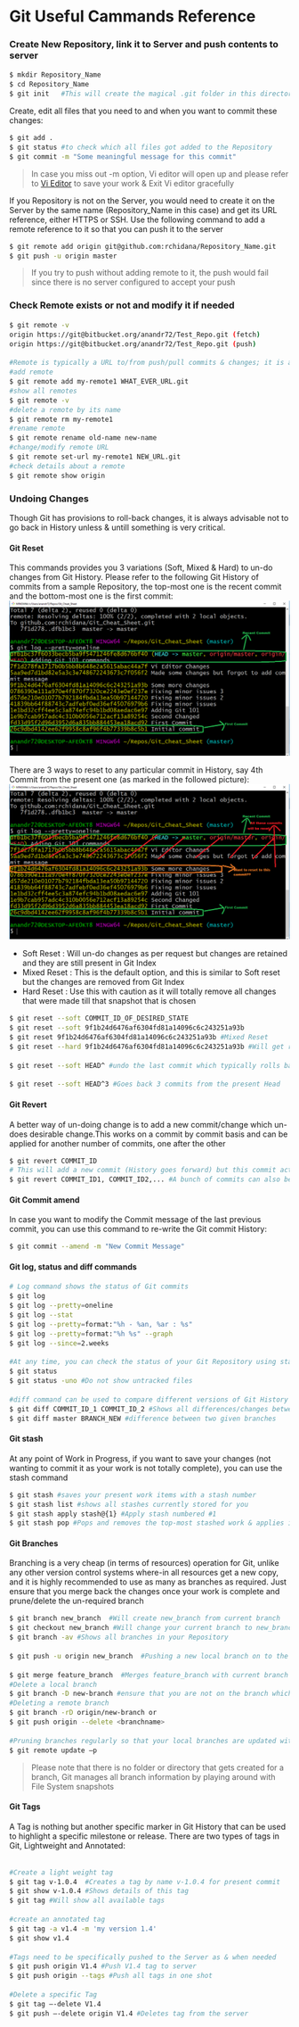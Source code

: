 # Git Useful Cammands Reference

### Create New Repository, link it to Server and push contents to server

```sh
$ mkdir Repository_Name
$ cd Repository_Name
$ git init   #This will create the magical .git folder in this directory
```
Create, edit all files that you need to and when you want to commit these changes:
```sh
$ git add .
$ git status #to check which all files got added to the Repository
$ git commit -m "Some meaningful message for this commit"
```
>In case you miss out -m option, Vi editor will open up and please refer to [Vi Editor](Vi.md) to save your work & Exit Vi editor gracefully

If you Repository is not on the Server, you would need to create it on the Server by the same name (Repository_Name in this case) and get its URL reference, either HTTPS or SSH. Use the following command to add a remote reference to it so that you can push it to the server
```sh
$ git remote add origin git@github.com:rchidana/Repository_Name.git
$ git push -u origin master
```
>If you try to push without adding remote to it, the push would fail since there is no server configured to accept your push

### Check Remote exists or not and modify it if needed
```sh
$ git remote -v
origin https://git@bitbucket.org/anandr72/Test_Repo.git (fetch)
origin https://git@bitbucket.org/anandr72/Test_Repo.git (push)

#Remote is typically a URL to/from push/pull commits & changes; it is a short unique name for the identifier
#add remote
$ git remote add my-remote1 WHAT_EVER_URL.git
#show all remotes
$ git remote -v
#delete a remote by its name
$ git remote rm my-remote1
#rename remote
$ git remote rename old-name new-name
#change/modify remote URL
$ git remote set-url my-remote1 NEW_URL.git
#check details about a remote
$ git remote show origin
```
### Undoing Changes
Though Git has provisions to roll-back changes, it is always advisable not to go back in History unless & untill something is very critical.

#### Git Reset
This commands provides you 3 variations (Soft, Mixed & Hard) to un-do changes from Git History. Please refer to the following Git History of commits from a sample Repository, the top-most one is the recent commit and the bottom-most one is the first commit:
![](images/Reset.png?raw=true)

There are 3 ways to reset to any particular commit in History, say 4th Commit from the present one (as marked in the followed picture):
![](images/Reset1.png?raw=true)
* Soft Reset : Will un-do changes as per request but changes are retained and they are still present in Git Index
* Mixed Reset : This is the default option, and this is similar to Soft reset but the changes are removed from Git Index
* Hard Reset : Use this with caution as it will totally remove all changes that were made till that snapshot that is chosen

```sh
$ git reset --soft COMMIT_ID_OF_DESIRED_STATE
$ git reset --soft 9f1b24d6476af6304fd81a14096c6c243251a93b
$ git reset 9f1b24d6476af6304fd81a14096c6c243251a93b #Mixed Reset
$ git reset --hard 9f1b24d6476af6304fd81a14096c6c243251a93b #Will get rid of all changes this commit

$ git reset --soft HEAD^ #undo the last commit which typically rolls back one commit from the HEAD

$ git reset --soft HEAD^3 #Goes back 3 commits from the present Head
```

#### Git Revert

A better way of un-doing change is to add a new commit/change which un-does desirable change.This works on a commit by commit basis and can be applied for another number of commits, one after the other
```sh
$ git revert COMMIT_ID
# This will add a new commit (History goes forward) but this commit actually removes the changes done in COMMIT_ID
$ git revert COMMIT_ID1, COMMIT_ID2,... #A bunch of commits can also be taken care of one after the other but use this with caution
```

#### Git Commit amend

In case you want to modify the Commit message of the last previous commit, you can use this command to re-write the Git commit History:
```sh
$ git commit --amend -m "New Commit Message"
```
#### Git log, status and diff commands
```sh
# Log command shows the status of Git commits
$ git log
$ git log --pretty=oneline
$ git log --stat
$ git log --pretty=format:"%h - %an, %ar : %s"
$ git log --pretty=format:"%h %s" --graph
$ git log --since=2.weeks

#At any time, you can check the status of your Git Repository using status command
$ git status
$ git status -uno #Do not show untracked files

#diff command can be used to compare different versions of Git History
$ git diff COMMIT_ID_1 COMMIT_ID_2 #Shows all differences/changes between 2 commits
$ git diff master BRANCH_NEW #difference between two given branches
```
#### Git stash
At any point of Work in Progress, if you want to save your changes (not wanting to commit it as your work is not totally complete), you can use the stash command

```sh
$ git stash #saves your present work items with a stash number
$ git stash list #shows all stashes currently stored for you
$ git stash apply stash@{1} #Apply stash numbered #1
$ git stash pop #Pops and removes the top-most stashed work & applies it
```
#### Git Branches
Branching is a very cheap (in terms of resources) operation for Git, unlike any other version control systems where-in all resources get a new copy, and it is highly recommended to use as many as branches as required. Just ensure that you merge back the changes once your work is complete and prune/delete the un-required branch

```sh
$ git branch new_branch  #Will create new_branch from current branch
$ git checkout new_branch #Will change your current branch to new_branch
$ git branch -av #Shows all branches in your Repository

$ git push -u origin new_branch  #Pushing a new local branch on to the server

$ git merge feature_branch  #Merges feature_branch with current branch
#Delete a local branch
$ git branch -D new-branch #ensure that you are not on the branch which you are trying to delete
#Deleting a remote branch
$ git branch -rD origin/new-branch or
$ git push origin --delete <branchname>

#Pruning branches regularly so that your local branches are updated with server
$ git remote update –p
```

>Please note that there is no folder or directory that gets created for a branch, Git manages all branch information by playing around with File System snapshots

#### Git Tags
A Tag is nothing but another specific marker in Git History that can be used to highlight a specific milestone or release. There are two types of tags in Git, Lightweight and Annotated:

```sh

#Create a light weight tag
$ git tag v-1.0.4  #Creates a tag by name v-1.0.4 for present commit
$ git show v-1.0.4 #Shows details of this tag
$ git tag #Will show all available tags

#create an annotated tag
$ git tag -a v1.4 -m 'my version 1.4'
$ git show v1.4

#Tags need to be specifically pushed to the Server as & when needed
$ git push origin V1.4 #Push V1.4 tag to server
$ git push origin --tags #Push all tags in one shot

#Delete a specific Tag
$ git tag –-delete V1.4 
$ git push –-delete origin V1.4 #Deletes tag from the server

```
